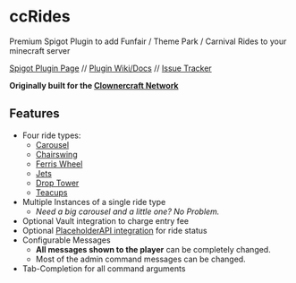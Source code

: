 # ccRides
Premium Spigot Plugin to add Funfair / Theme Park / Carnival Rides to your minecraft server

[Spigot Plugin Page](https://www.spigotmc.org/resources/ccrides.80364/) // [Plugin Wiki/Docs](https://github.com/TheClowner/ccRides-Support/wiki) // [Issue Tracker](https://github.com/TheClowner/ccRides-Support/issues)

**Originally built for the [Clownercraft Network](https://clownercraft.net/)**

Features
---------
- Four ride types:
  - [Carousel](https://github.com/TheClowner/ccRides-Support/wiki/Carousel) 
  - [Chairswing](https://github.com/TheClowner/ccRides-Support/wiki/Chairswing) 
  - [Ferris Wheel](https://github.com/TheClowner/ccRides-Support/wiki/Ferris-Wheel)
  - [Jets](https://github.com/TheClowner/ccRides-Support/wiki/Jets)
  - [Drop Tower](https://github.com/TheClowner/ccRides-Support/wiki/Drop-Tower)
  - [Teacups](https://github.com/TheClowner/ccRides-Support/wiki/Teacups)
- Multiple Instances of a single ride type
  - *Need a big carousel and a little one? No Problem.*
- Optional Vault integration to charge entry fee
- Optional [PlaceholderAPI integration](https://github.com/TheClowner/ccRides-Support/wiki/Placeholders) for ride status
- Configurable Messages
  - **All messages shown to the player** can be completely changed.
  - Most of the admin command messages can be changed.
- Tab-Completion for all command arguments
